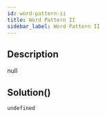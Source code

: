 ```yaml
---
id: word-pattern-ii
title: Word Pattern II
sidebar_label: Word Pattern II
---
```

## Description
<div class="description">
null
</div>

## Solution()
```
undefined
```